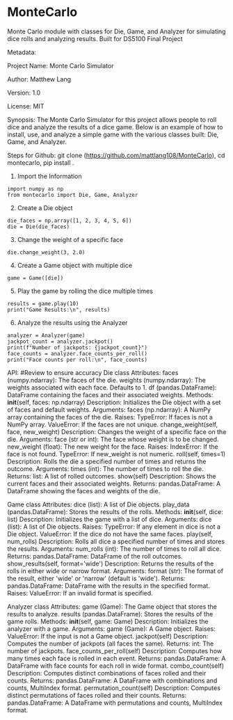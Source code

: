 # MonteCarlo
Monte Carlo module with classes for Die, Game, and Analyzer for simulating dice rolls and analyzing results. Built for DS5100 Final Project

Metadata:

  Project Name: Monte Carlo Simulator
  
  Author: Matthew Lang
  
  Version: 1.0
  
  License: MIT

Synopsis:
  The Monte Carlo Simulator for this project allows people to roll dice and analyze the results of a dice game. Below is an example of how to install, use, and analyze a simple game with the various classes built: Die, Game, and Analyzer.

  Steps for Github:
    git clone (https://github.com/mattlang108/MonteCarlo), cd montecarlo, pip install .

  1. Import the Information
     
    import numpy as np
    from montecarlo import Die, Game, Analyzer
  
  2. Create a Die object
     
    die_faces = np.array([1, 2, 3, 4, 5, 6])
    die = Die(die_faces)
  
  3. Change the weight of a specific face
     
    die.change_weight(3, 2.0)
  
  4. Create a Game object with multiple dice
     
    game = Game([die])
  
  5. Play the game by rolling the dice multiple times
     
    results = game.play(10)
    print("Game Results:\n", results)
  
  6. Analyze the results using the Analyzer
      
    analyzer = Analyzer(game)
    jackpot_count = analyzer.jackpot()
    print(f"Number of jackpots: {jackpot_count}")
    face_counts = analyzer.face_counts_per_roll()
    print("Face counts per roll:\n", face_counts)


API: #Review to ensure accuracy
  Die class
    Attributes:
      faces (numpy.ndarray): The faces of the die.
      weights (numpy.ndarray): The weights associated with each face. Defaults to 1.
      df (pandas.DataFrame): DataFrame containing the faces and their associated weights.
    Methods:
      __init__(self, faces: np.ndarray)
        Description: Initializes the Die object with a set of faces and default weights.
        Arguments:
          faces (np.ndarray): A NumPy array containing the faces of the die.
        Raises:
          TypeError: If faces is not a NumPy array.
          ValueError: If the faces are not unique.
  change_weight(self, face, new_weight)
    Description: Changes the weight of a specific face on the die.
    Arguments:
      face (str or int): The face whose weight is to be changed.
      new_weight (float): The new weight for the face.
    Raises:
      IndexError: If the face is not found.
      TypeError: If new_weight is not numeric.
  roll(self, times=1)
    Description: Rolls the die a specified number of times and returns the outcome.
    Arguments:
      times (int): The number of times to roll the die.
    Returns:
      list: A list of rolled outcomes.
  show(self)
    Description: Shows the current faces and their associated weights.
    Returns:
      pandas.DataFrame: A DataFrame showing the faces and weights of the die.
      
Game class
  Attributes:
    dice (list): A list of Die objects.
    play_data (pandas.DataFrame): Stores the results of the rolls.
  Methods:
    __init__(self, dice: list)
      Description: Initializes the game with a list of dice.
      Arguments:
        dice (list): A list of Die objects.
      Raises:
        TypeError: If any element in dice is not a Die object.
        ValueError: If the dice do not have the same faces.
  play(self, num_rolls)
    Description: Rolls all dice a specified number of times and stores the results.
    Arguments:
      num_rolls (int): The number of times to roll all dice.
    Returns:
      pandas.DataFrame: DataFrame of the roll outcomes.
  show_results(self, format='wide')
    Description: Returns the results of the rolls in either wide or narrow format.
    Arguments:
      format (str): The format of the result, either 'wide' or 'narrow' (default is 'wide').
    Returns:
      pandas.DataFrame: DataFrame with the results in the specified format.
    Raises:
    ValueError: If an invalid format is specified.
    
Analyzer class
  Attributes:
    game (Game): The Game object that stores the results to analyze.
    results (pandas.DataFrame): Stores the results of the game rolls.
  Methods:
    __init__(self, game: Game)
      Description: Initializes the analyzer with a game.
      Arguments:
        game (Game): A Game object.
      Raises:
        ValueError: If the input is not a Game object.
  jackpot(self)
    Description: Computes the number of jackpots (all faces the same).
    Returns:
      int: The number of jackpots.
  face_counts_per_roll(self)
    Description: Computes how many times each face is rolled in each event.
    Returns:
      pandas.DataFrame: A DataFrame with face counts for each roll in wide format.
  combo_count(self)
    Description: Computes distinct combinations of faces rolled and their counts.
    Returns:
      pandas.DataFrame: A DataFrame with combinations and counts, MultiIndex format.
  permutation_count(self)
    Description: Computes distinct permutations of faces rolled and their counts.
    Returns:
      pandas.DataFrame: A DataFrame with permutations and counts, MultiIndex format.

